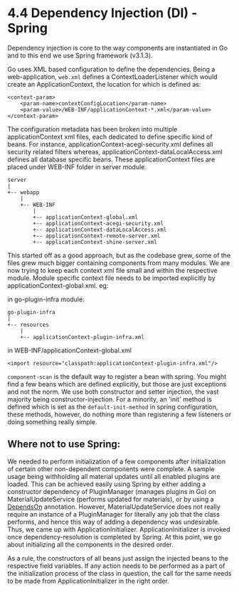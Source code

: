 # 4.4 Dependency Injection (DI) - Spring

Dependency injection is core to the way components are instantiated in Go and to this end we use Spring framework (v3.1.3). 

Go uses XML based configuration to define the dependencies. Being a web-application, `web.xml` defines a ContextLoaderListener which would create an ApplicationContext, the location for which is defined as:

	<context-param>
    	<param-name>contextConfigLocation</param-name>
    	<param-value>/WEB-INF/applicationContext-*.xml</param-value>
	</context-param>

The configuration metadata has been broken into multiple applicationContext xml files, each dedicated to define specific kind of beans. For instance, applicationContext-acegi-security.xml defines all security related filters whereas, applicationContext-dataLocalAccess.xml defines all database specific beans. These applicationContext files are placed under WEB-INF folder in server module.


    server
    |
    +-- webapp
        |
        +-- WEB-INF	    
	        |
            +-- applicationContext-global.xml
            +-- applicationContext-acegi-security.xml
            +-- applicationContext-dataLocalAccess.xml
            +-- applicationContext-remote-server.xml
            +-- applicationContext-shine-server.xml


This started off as a good approach, but as the codebase grew, some of the files grew much bigger containing components from many modules. We are now trying to keep each context xml file small and within the respective module. Module specific context file needs to be imported explicitly by applicationContext-global.xml.
eg:

in go-plugin-infra module:

    go-plugin-infra
    |
    +-- resources
        |
        +-- applicationContext-plugin-infra.xml

in WEB-INF/applicationContext-global.xml

    <import resource="classpath:applicationContext-plugin-infra.xml"/>

`component-scan` is the default way to register a bean with spring. You might find a few beans which are defined explicitly, but those are just exceptions and not the norm.
We use both constructor and setter injection, the vast majority being constructor-injection. For a minority, an 'init' method is defined which is set as the `default-init-method` in spring configuration, these methods, however, do nothing more than registering a few listeners or doing something really simple.

## Where not to use Spring:

We needed to perform initialization of a few components after initialization of certain other non-dependent components were complete. A sample usage being withholding all material updates until all enabled plugins are loaded.
This can be achieved easily using Spring by either adding a constructor dependency of PluginManager (manages plugins in Go) on MaterialUpdateService (performs updated for materials), or by using a <a href="http://docs.spring.io/spring/docs/3.1.3.RELEASE/javadoc-api/org/springframework/context/annotation/DependsOn.html">DependsOn</a> annotation. However, MaterialUpdateService does not really require an instance of a PluginManager for literally any job that the class performs, and hence this way of adding a dependency was undesirable. Thus, we came up with ApplicationInitializer. 
ApplicationInitializer is invoked once dependency-resolution is completed by Spring. At this point, we go about initializing all the components in the desired order. 

As a rule, the constructors of all beans just assign the injected beans to the respective field variables. If any action needs to be performed as a part of the initialization process of the class in question, the call for the same needs to be made from ApplicationInitializer in the right order. 

